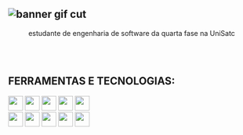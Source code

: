 ![banner gif cut](https://github.com/user-attachments/assets/0c0117f8-4d61-4e8f-9644-c57ecdc37f40)
---
 <p align="center">estudante de engenharia de software da quarta fase na UniSatc<p/>

 <br/>
 <br/>

## FERRAMENTAS E TECNOLOGIAS:

<img src="https://github.com/user-attachments/assets/89bc569f-796a-4c6d-9505-fa45138f91afd" height='30' border-radius='10px'/> 
<img src="https://github.com/user-attachments/assets/66a3d623-e5bb-42c6-8a12-d5e2ef14eead" height='30' border-radius='10px'/> 
<img src="https://github.com/user-attachments/assets/6b333d5f-79aa-44dc-bfeb-b88ddc6ac623" height='30' border-radius='10px'/> 
<img src="https://github.com/user-attachments/assets/39a4aab9-5dbe-4572-999c-1d76bbb20e35" height='30' border-radius='10px'/> 
<img src="https://github.com/user-attachments/assets/21504562-4ab3-4638-8512-f60435b0f418" height='30' border-radius='10px'/> 
<br/>
<img src="https://github.com/user-attachments/assets/f0617833-48fd-4fc4-a3d0-b763fc61f196" height='30' border-radius='10px'/> 
<img src="https://github.com/user-attachments/assets/543195a1-3d11-448f-8041-c6b3dea0223e" height='30' border-radius='10px'/> 
<img src="https://github.com/user-attachments/assets/4404873a-8730-4211-bc7e-a4e8ba6720f2" height='30' border-radius='10px'/> 
<img src="https://github.com/user-attachments/assets/a38d1d6d-ba1d-455c-8dd7-49807d8b8d82" height='30' border-radius='10px'/>
<img src="https://github.com/user-attachments/assets/99875b3d-af9e-43a2-af34-aebe139ab5a9" height='30' border-radius='10px'/>

